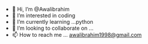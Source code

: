 - 👋 Hi, I’m @Awalibrahim
- 👀 I’m interested in coding
- 🌱 I’m currently learning ...python 
- 💞️ I’m looking to collaborate on ...
- 📫 How to reach me ... awalibrahim1998@gmail.com

<!---
Awalibrahim/Awalibrahim is a ✨ special ✨ repository because its `README.md` (this file) appears on your GitHub profile.
You can click the Preview link to take a look at your changes.
--->

